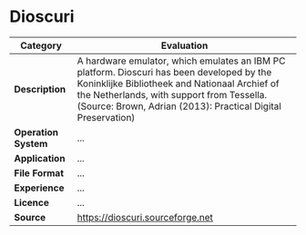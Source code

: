 # Dioscuri

| Category | Evaluation |
| --- | --- |
| **Description**  | A hardware emulator, which emulates an IBM PC platform. Dioscuri has been developed by the Koninklijke Bibliotheek and Nationaal Archief of the Netherlands, with support from Tessella. (Source: Brown, Adrian (2013): Practical Digital Preservation) |
| **Operation System**  | ... |
| **Application**  | ... |
| **File Format** | ... |
| **Experience** | ... |
| **Licence** | ... |
| **Source** | https://dioscuri.sourceforge.net |
